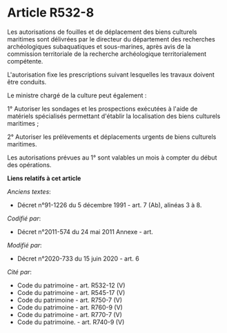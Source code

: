 # Article R532-8

Les autorisations de fouilles et de déplacement des biens culturels maritimes sont délivrées par le directeur du département
des recherches archéologiques subaquatiques et sous-marines, après avis de la commission territoriale de la recherche
archéologique territorialement compétente.

L'autorisation fixe les prescriptions suivant lesquelles les travaux doivent être conduits.

Le ministre chargé de la culture peut également :

1° Autoriser les sondages et les prospections exécutées à l'aide de matériels spécialisés permettant d'établir la
localisation des biens culturels maritimes ;

2° Autoriser les prélèvements et déplacements urgents de biens culturels maritimes.

Les autorisations prévues au 1° sont valables un mois à compter du début des opérations.

**Liens relatifs à cet article**

_Anciens textes_:

  - Décret n°91-1226 du 5 décembre 1991 - art. 7 (Ab), alinéas 3 à 8.

_Codifié par_:

  - Décret n°2011-574 du 24 mai 2011 Annexe - art.

_Modifié par_:

  - Décret n°2020-733 du 15 juin 2020 - art. 6

_Cité par_:

  - Code du patrimoine - art. R532-12 (V)
  - Code du patrimoine - art. R545-17 (V)
  - Code du patrimoine - art. R750-7 (V)
  - Code du patrimoine - art. R760-9 (V)
  - Code du patrimoine - art. R770-7 (V)
  - Code du patrimoine. - art. R740-9 (V)
